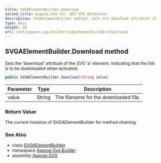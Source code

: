 ```yaml
---
title: SVGAElementBuilder.Download
second_title: Aspose.SVG for .NET API Reference
description: SVGAElementBuilder method. Sets the download attribute of the SVG a element indicating that the link is to be downloaded when activated
type: docs
weight: 20
url: /net/aspose.svg.builder/svgaelementbuilder/download/
---
```

## SVGAElementBuilder.Download method

Sets the 'download' attribute of the SVG 'a' element, indicating that the link is to be downloaded when activated.

```csharp
public SVGAElementBuilder Download(string value)
```

| Parameter | Type | Description |
| --- | --- | --- |
| value | String | The filename for the downloaded file. |

### Return Value

The current instance of SVGAElementBuilder for method chaining.

### See Also

* class [SVGAElementBuilder](../)
* namespace [Aspose.Svg.Builder](../../../aspose.svg.builder/)
* assembly [Aspose.SVG](../../../)
